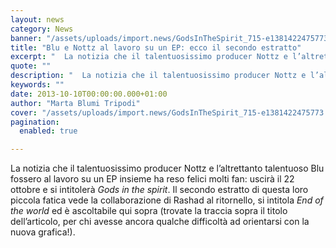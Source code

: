 ```yaml
---
layout: news
category: News
banner: "/assets/uploads/import.news/GodsInTheSpirit_715-e1381422475773.jpg"
title: "Blu e Nottz al lavoro su un EP: ecco il secondo estratto"
excerpt: "  La notizia che il talentuosissimo producer Nottz e l’altrettanto talentuoso Blu fossero al lavoro su un EP insieme ha reso felici molti fan: uscirà il 22 ottobre e si intitolerà Gods in the spirit. Il secondo estratto di questa loro piccola fatica vede la collaborazione di Rashad al ritornello, si intitola End of the [&hellip"
quote: ""
description: "  La notizia che il talentuosissimo producer Nottz e l’altrettanto talentuoso Blu fossero al lavoro su un EP insieme ha reso felici molti fan: uscirà il 22 ottobre e si intitolerà Gods in the spirit. Il secondo estratto di questa loro piccola fatica vede la collaborazione di Rashad al ritornello, si intitola End of the [&hellip"
keywords: ""
date: 2013-10-10T00:00:00.000+01:00
author: "Marta Blumi Tripodi"
cover: "/assets/uploads/import.news/GodsInTheSpirit_715-e1381422475773.jpg"
pagination:
  enabled: true

---
```


La notizia che il talentuosissimo producer Nottz e l’altrettanto talentuoso Blu fossero al lavoro su un EP insieme ha reso felici molti fan: uscirà il 22 ottobre e si intitolerà _Gods in the spirit_. Il secondo estratto di questa loro piccola fatica vede la collaborazione di Rashad al ritornello, si intitola _End of the world_ ed è ascoltabile qui sopra (trovate la traccia sopra il titolo dell’articolo, per chi avesse ancora qualche difficoltà ad orientarsi con la nuova grafica!).